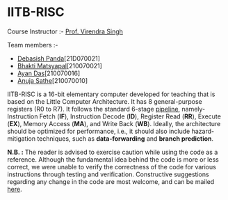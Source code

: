 # IITB-RISC

Course Instructor :- [Prof. Virendra Singh](https://www.ee.iitb.ac.in/~viren/)

Team members :-
- [Debasish Panda](https://github.com/DebasishPanda529)[21D070021]
- [Bhakti Matsyapal](https://github.com/Bhakti2305)[210070021]
- [Ayan Das](https://github.com/Sad-Naya)[210070016]
- [Anuja Sathe](https://github.com/AnujaSathe2308)[210070010]

IITB-RISC is a 16-bit elementary computer developed for teaching that is based on the Little Computer Architecture. It has 8 general-purpose registers (R0 to R7). 
It follows the standard 6-stage [pipeline](https://en.wikipedia.org/wiki/Instruction_pipelining), namely- Instruction Fetch (**IF**), Instruction Decode (**ID**), 
Register Read (**RR**), Execute (**EX**), Memory Access (**MA**), and Write Back (**WB**). Ideally, the architecture should be optimized for performance, i.e.,
it should also include hazard-mitigation techniques, such as **data-forwarding** and **branch prediction**.

**N.B. :** The reader is advised to exercise caution while using the code as a reference. Although the fundamental idea behind the code is more or less correct, we
were unable to verify the correctness of the code for various instructions through testing and verification. Constructive suggestions regarding any change in the
code are most welcome, and can be mailed [here](mailto:21d070021@iitb.ac.in).
